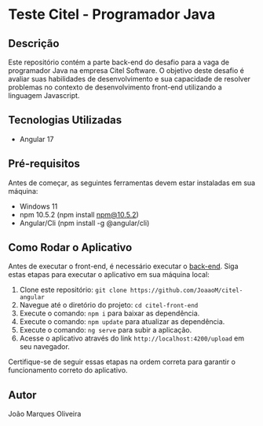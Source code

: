 # Teste Citel - Programador Java

## Descrição

Este repositório contém a parte back-end do desafio para a vaga de programador Java na empresa Citel Software. O objetivo deste desafio é avaliar suas habilidades de desenvolvimento e sua capacidade de resolver problemas no contexto de desenvolvimento front-end utilizando a linguagem Javascript.

## Tecnologias Utilizadas

- Angular 17

## Pré-requisitos

Antes de começar, as seguintes ferramentas devem estar instaladas em sua máquina:

- Windows 11
- npm 10.5.2 (npm install npm@10.5.2)
- Angular/Cli (npm install -g @angular/cli)

## Como Rodar o Aplicativo

Antes de executar o front-end, é necessário executar o [back-end](https://github.com/JoaaoM/citel-back-end). Siga estas etapas para executar o aplicativo em sua máquina local:

1. Clone este repositório: `git clone https://github.com/JoaaoM/citel-angular`
2. Navegue até o diretório do projeto: `cd citel-front-end`
3. Execute o comando: `npm i` para baixar as dependência.
4. Execute o comando: `npm update` para atualizar as dependência.
5. Execute o comando: `ng serve` para subir a aplicação.
6. Acesse o aplicativo através do link `http://localhost:4200/upload` em seu navegador.

Certifique-se de seguir essas etapas na ordem correta para garantir o funcionamento correto do aplicativo.


## Autor

João Marques Oliveira
